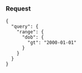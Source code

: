 ### Request

```commandline
{
  "query": {
    "range": {
      "dob": {
        "gt": "2000-01-01"
      }
    }
  }
}
```

###